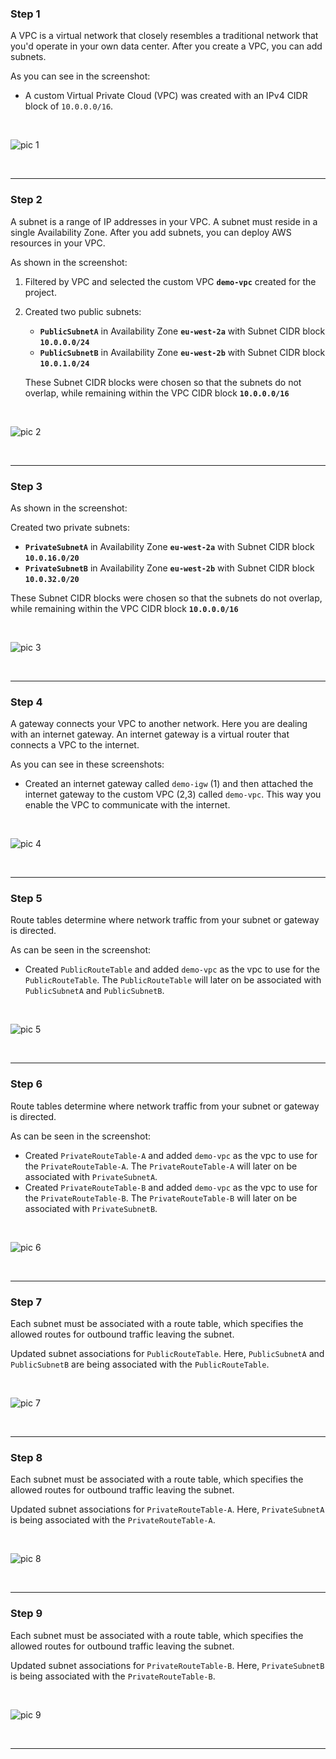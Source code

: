 ### Step 1

A VPC is a virtual network that closely resembles a traditional network that you'd operate in your own data center. After you create a VPC, you can add subnets.

As you can see in the screenshot:

- A custom Virtual Private Cloud (VPC) was created with an IPv4 CIDR block of
  `10.0.0.0/16`.

<br>

![pic 1](images/1-created-vpc.png)

<br>

---

### Step 2

A subnet is a range of IP addresses in your VPC. A subnet must reside in a single Availability Zone. After you add subnets, you can deploy AWS resources in your VPC.

As shown in the screenshot:

1. Filtered by VPC and selected the custom VPC **`demo-vpc`** created for the project.
2. Created two public subnets:

   - **`PublicSubnetA`** in Availability Zone **`eu-west-2a`** with Subnet CIDR block **`10.0.0.0/24`**
   - **`PublicSubnetB`** in Availability Zone **`eu-west-2b`** with Subnet CIDR block **`10.0.1.0/24`**

   These Subnet CIDR blocks were chosen so that the subnets do not overlap, while remaining within the VPC CIDR block **`10.0.0.0/16`**

<br>

![pic 2](images/2-public-subnets.png)

<br>

---

### Step 3

As shown in the screenshot:

Created two private subnets:

- **`PrivateSubnetA`** in Availability Zone **`eu-west-2a`** with Subnet CIDR block **`10.0.16.0/20`**
- **`PrivateSubnetB`** in Availability Zone **`eu-west-2b`** with Subnet CIDR block **`10.0.32.0/20`**

These Subnet CIDR blocks were chosen so that the subnets do not overlap, while remaining within the VPC CIDR block **`10.0.0.0/16`**

<br>

![pic 3](images/3-private-subnets.png)

<br>

---

### Step 4

A gateway connects your VPC to another network. Here you are dealing with an internet gateway. An internet gateway is a virtual router that connects a VPC to the internet.

As you can see in these screenshots:

- Created an internet gateway called `demo-igw` (1) and then attached the internet gateway to the custom VPC (2,3) called `demo-vpc`. This way you enable the VPC to communicate with the internet.

<br>

![pic 4](images/4-internet-gateway.png)

<br>

---

### Step 5

Route tables determine where network traffic from your subnet or gateway is directed.

As can be seen in the screenshot:

- Created `PublicRouteTable` and added `demo-vpc` as the vpc to use for the `PublicRouteTable`. The `PublicRouteTable` will later on be associated with `PublicSubnetA` and `PublicSubnetB`.

<br>

![pic 5](images/5-PublicRouteTable.png)

<br>

---

### Step 6

Route tables determine where network traffic from your subnet or gateway is directed.

As can be seen in the screenshot:

- Created `PrivateRouteTable-A` and added `demo-vpc` as the vpc to use for the `PrivateRouteTable-A`. The `PrivateRouteTable-A` will later on be associated with `PrivateSubnetA`.
- Created `PrivateRouteTable-B` and added `demo-vpc` as the vpc to use for the `PrivateRouteTable-B`. The `PrivateRouteTable-B` will later on be associated with `PrivateSubnetB`.

<br>

![pic 6](images/6-PrivateRouteTables.png)

<br>

---

### Step 7

Each subnet must be associated with a route table, which specifies the allowed routes for outbound traffic leaving the subnet.

Updated subnet associations for `PublicRouteTable`.
Here, `PublicSubnetA` and `PublicSubnetB` are being associated with the `PublicRouteTable`.

<br>

![pic 7](images/7-public-subnet-association.png)

<br>

---

### Step 8

Each subnet must be associated with a route table, which specifies the allowed routes for outbound traffic leaving the subnet.

Updated subnet associations for `PrivateRouteTable-A`.
Here, `PrivateSubnetA` is being associated with the `PrivateRouteTable-A`.

<br>

![pic 8](images/8-private-subnet-A-association.png)

<br>

---

### Step 9

Each subnet must be associated with a route table, which specifies the allowed routes for outbound traffic leaving the subnet.

Updated subnet associations for `PrivateRouteTable-B`.
Here, `PrivateSubnetB` is being associated with the `PrivateRouteTable-B`.

<br>

![pic 9](images/9-private-subnet-A-association.png)

<br>

---
